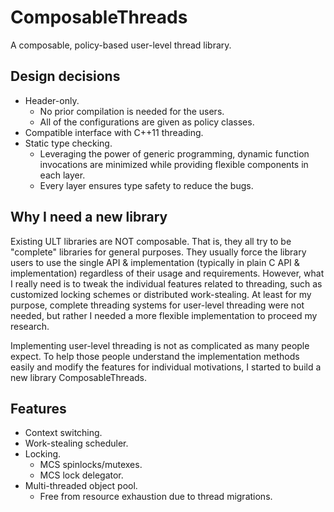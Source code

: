 
# ComposableThreads

A composable, policy-based user-level thread library.

## Design decisions

- Header-only.
    - No prior compilation is needed for the users.
    - All of the configurations are given as policy classes.
- Compatible interface with C++11 threading.
- Static type checking.
    - Leveraging the power of generic programming,
      dynamic function invocations are minimized
      while providing flexible components in each layer.
    - Every layer ensures type safety to reduce the bugs.


## Why I need a new library

Existing ULT libraries are NOT composable.
That is, they all try to be "complete" libraries for general purposes.
They usually force the library users to use the single API & implementation
(typically in plain C API & implementation) regardless of their usage and requirements.
However, what I really need is to tweak the individual features
related to threading, such as customized locking schemes or distributed work-stealing.
At least for my purpose, complete threading systems for user-level threading were not needed,
but rather I needed a more flexible implementation to proceed my research.

Implementing user-level threading is not as complicated as many people expect.
To help those people understand the implementation methods easily
and modify the features for individual motivations,
I started to build a new library ComposableThreads.

## Features

- Context switching.
- Work-stealing scheduler.
- Locking.
    - MCS spinlocks/mutexes.
    - MCS lock delegator.
- Multi-threaded object pool.
    - Free from resource exhaustion due to thread migrations.


